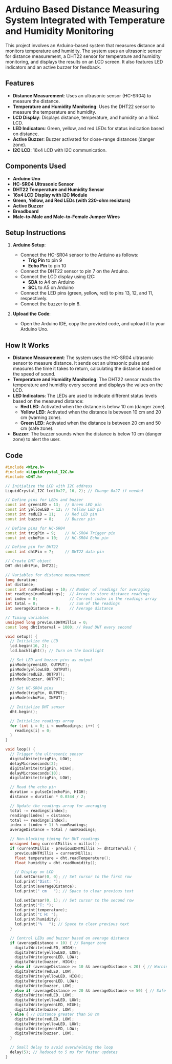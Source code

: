 # Arduino Based Distance Measuring System Integrated with Temperature and Humidity Monitoring

This project involves an Arduino-based system that measures distance and monitors temperature and humidity. The system uses an ultrasonic sensor for distance measurement, a DHT22 sensor for temperature and humidity monitoring, and displays the results on an LCD screen. It also features LED indicators and an active buzzer for feedback.

## Features
- **Distance Measurement**: Uses an ultrasonic sensor (HC-SR04) to measure the distance.
- **Temperature and Humidity Monitoring**: Uses the DHT22 sensor to measure the temperature and humidity.
- **LCD Display**: Displays distance, temperature, and humidity on a 16x4 LCD.
- **LED Indicators**: Green, yellow, and red LEDs for status indication based on distance.
- **Active Buzzer**: Buzzer activated for close-range distances (danger zone).
- **I2C LCD**: 16x4 LCD with I2C communication.

## Components Used
- **Arduino Uno**
- **HC-SR04 Ultrasonic Sensor**
- **DHT22 Temperature and Humidity Sensor**
- **16x4 LCD Display with I2C Module**
- **Green, Yellow, and Red LEDs (with 220-ohm resistors)**
- **Active Buzzer**
- **Breadboard**
- **Male-to-Male and Male-to-Female Jumper Wires**

## Setup Instructions
1. **Arduino Setup**: 
   - Connect the HC-SR04 sensor to the Arduino as follows:
     - **Trig Pin** to pin 9
     - **Echo Pin** to pin 10
   - Connect the DHT22 sensor to pin 7 on the Arduino.
   - Connect the LCD display using I2C:
     - **SDA** to A4 on Arduino
     - **SCL** to A5 on Arduino
   - Connect the LED pins (green, yellow, red) to pins 13, 12, and 11, respectively.
   - Connect the buzzer to pin 8.

2. **Upload the Code**: 
   - Open the Arduino IDE, copy the provided code, and upload it to your Arduino Uno.

## How It Works
- **Distance Measurement**: The system uses the HC-SR04 ultrasonic sensor to measure distance. It sends out an ultrasonic pulse and measures the time it takes to return, calculating the distance based on the speed of sound.
- **Temperature and Humidity Monitoring**: The DHT22 sensor reads the temperature and humidity every second and displays the values on the LCD.
- **LED Indicators**: The LEDs are used to indicate different status levels based on the measured distance:
  - **Red LED**: Activated when the distance is below 10 cm (danger zone).
  - **Yellow LED**: Activated when the distance is between 10 cm and 20 cm (warning zone).
  - **Green LED**: Activated when the distance is between 20 cm and 50 cm (safe zone).
- **Buzzer**: The buzzer sounds when the distance is below 10 cm (danger zone) to alert the user.

## Code

```cpp
#include <Wire.h>
#include <LiquidCrystal_I2C.h>
#include <DHT.h>

// Initialize the LCD with I2C address
LiquidCrystal_I2C lcd(0x27, 16, 2); // Change 0x27 if needed

// Define pins for LEDs and buzzer
const int greenLED = 13;  // Green LED pin
const int yellowLED = 12; // Yellow LED pin
const int redLED = 11;    // Red LED pin
const int buzzer = 8;     // Buzzer pin

// Define pins for HC-SR04
const int trigPin = 9;    // HC-SR04 Trigger pin
const int echoPin = 10;   // HC-SR04 Echo pin

// Define pin for DHT22
const int dhtPin = 7;     // DHT22 data pin

// Create DHT object
DHT dht(dhtPin, DHT22);

// Variables for distance measurement
long duration;
int distance;
const int numReadings = 10; // Number of readings for averaging
int readings[numReadings];  // Array to store distance readings
int index = 0;              // Current index in the readings array
int total = 0;              // Sum of the readings
int averageDistance = 0;    // Average distance

// Timing variables
unsigned long previousDHTMillis = 0;
const long dhtInterval = 1000; // Read DHT every second

void setup() {
  // Initialize the LCD
  lcd.begin(16, 2);
  lcd.backlight(); // Turn on the backlight

  // Set LED and buzzer pins as output
  pinMode(greenLED, OUTPUT);
  pinMode(yellowLED, OUTPUT);
  pinMode(redLED, OUTPUT);
  pinMode(buzzer, OUTPUT);

  // Set HC-SR04 pins
  pinMode(trigPin, OUTPUT);
  pinMode(echoPin, INPUT);

  // Initialize DHT sensor
  dht.begin();

  // Initialize readings array
  for (int i = 0; i < numReadings; i++) {
    readings[i] = 0;
  }
}

void loop() {
  // Trigger the ultrasonic sensor
  digitalWrite(trigPin, LOW);
  delayMicroseconds(2);
  digitalWrite(trigPin, HIGH);
  delayMicroseconds(10);
  digitalWrite(trigPin, LOW);

  // Read the echo pin
  duration = pulseIn(echoPin, HIGH);
  distance = duration * 0.0344 / 2;

  // Update the readings array for averaging
  total -= readings[index];
  readings[index] = distance;
  total += readings[index];
  index = (index + 1) % numReadings;
  averageDistance = total / numReadings;

  // Non-blocking timing for DHT readings
  unsigned long currentMillis = millis();
  if (currentMillis - previousDHTMillis >= dhtInterval) {
    previousDHTMillis = currentMillis;
    float temperature = dht.readTemperature();
    float humidity = dht.readHumidity();

    // Display on LCD
    lcd.setCursor(0, 0); // Set cursor to the first row
    lcd.print("Dist: ");
    lcd.print(averageDistance);
    lcd.print(" cm   "); // Space to clear previous text

    lcd.setCursor(0, 1); // Set cursor to the second row
    lcd.print("T: ");
    lcd.print(temperature);
    lcd.print("C H: ");
    lcd.print(humidity);
    lcd.print("%   "); // Space to clear previous text
  }

  // Control LEDs and buzzer based on average distance
  if (averageDistance < 10) { // Danger zone
    digitalWrite(redLED, HIGH);
    digitalWrite(yellowLED, LOW);
    digitalWrite(greenLED, LOW);
    digitalWrite(buzzer, HIGH);
  } else if (averageDistance >= 10 && averageDistance < 20) { // Warning zone
    digitalWrite(redLED, LOW);
    digitalWrite(yellowLED, HIGH);
    digitalWrite(greenLED, LOW);
    digitalWrite(buzzer, LOW);
  } else if (averageDistance >= 20 && averageDistance <= 50) { // Safe zone
    digitalWrite(redLED, LOW);
    digitalWrite(yellowLED, LOW);
    digitalWrite(greenLED, HIGH);
    digitalWrite(buzzer, LOW);
  } else { // Distance greater than 50 cm
    digitalWrite(redLED, LOW);
    digitalWrite(yellowLED, LOW);
    digitalWrite(greenLED, LOW);
    digitalWrite(buzzer, LOW);
  }

  // Small delay to avoid overwhelming the loop
  delay(5); // Reduced to 5 ms for faster updates
}

